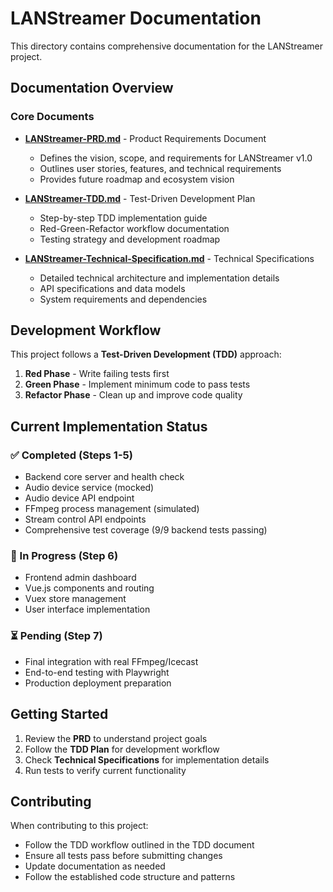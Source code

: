 # LANStreamer Documentation

This directory contains comprehensive documentation for the LANStreamer project.

## Documentation Overview

### Core Documents

- **[LANStreamer-PRD.md](./LANStreamer-PRD.md)** - Product Requirements Document
  - Defines the vision, scope, and requirements for LANStreamer v1.0
  - Outlines user stories, features, and technical requirements
  - Provides future roadmap and ecosystem vision

- **[LANStreamer-TDD.md](./LANStreamer-TDD.md)** - Test-Driven Development Plan
  - Step-by-step TDD implementation guide
  - Red-Green-Refactor workflow documentation
  - Testing strategy and development roadmap

- **[LANStreamer-Technical-Specification.md](./LANStreamer-Technical-Specification.md)** - Technical Specifications
  - Detailed technical architecture and implementation details
  - API specifications and data models
  - System requirements and dependencies

## Development Workflow

This project follows a **Test-Driven Development (TDD)** approach:

1. **Red Phase** - Write failing tests first
2. **Green Phase** - Implement minimum code to pass tests
3. **Refactor Phase** - Clean up and improve code quality

## Current Implementation Status

### ✅ Completed (Steps 1-5)
- Backend core server and health check
- Audio device service (mocked)
- Audio device API endpoint
- FFmpeg process management (simulated)
- Stream control API endpoints
- Comprehensive test coverage (9/9 backend tests passing)

### 🔄 In Progress (Step 6)
- Frontend admin dashboard
- Vue.js components and routing
- Vuex store management
- User interface implementation

### ⏳ Pending (Step 7)
- Final integration with real FFmpeg/Icecast
- End-to-end testing with Playwright
- Production deployment preparation

## Getting Started

1. Review the **PRD** to understand project goals
2. Follow the **TDD Plan** for development workflow
3. Check **Technical Specifications** for implementation details
4. Run tests to verify current functionality

## Contributing

When contributing to this project:
- Follow the TDD workflow outlined in the TDD document
- Ensure all tests pass before submitting changes
- Update documentation as needed
- Follow the established code structure and patterns

